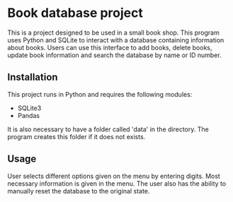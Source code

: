 # Book database project
This is a project designed to be used in a small book shop. This program uses Python and SQLite to interact with a database containing information about books.
Users can use this interface to add books, delete books, update book information and search the database by name or ID number.

## Installation
This project runs in Python and requires the following modules:
* SQLite3
* Pandas

It is also necessary to have a folder called 'data' in the directory. The program creates this folder if it does not exists.

## Usage
User selects different options given on the menu by entering digits. Most necessary information is given in the menu. The user also has the ability to manually reset the database
to the original state.
